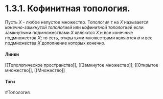 # 1.3.1. Кофинитная топология.
Пусть $X$ - любое непустое множество. Топология $\tau$ на $X$ называется *конечно-замкнутой топологией* или *кофинитной топологией* если замкнутыми подмножествами $X$ являются $X$ и все конечные подмножества $X$; то есть, открытыми множествами являются $\emptyset$ и все подмножества $X$ дополнение которых конечно.

#### Линки
[[Топологическое пространство]],
[[Замкнутое множество]],
[[Открытое множество]],
[[Множество]]
#### Тэги 
 #Топология